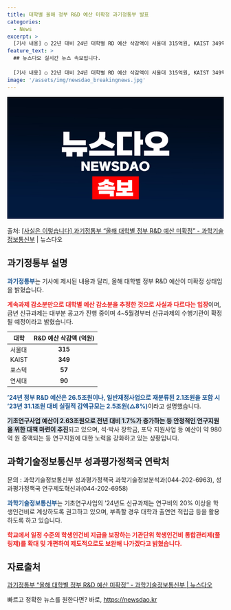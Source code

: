 ```yaml
---
title: 대학별 올해 정부 R&D 예산 미확정 과기정통부 발표
categories:
  - News
excerpt: >
  [기사 내용] ○ 22년 대비 24년 대학별 RD 예산 삭감액이 서울대 315억원, KAIST 349억원, …
feature_text: >
  ## 뉴스다오 실시간 뉴스 속보입니다.

  [기사 내용] ○ 22년 대비 24년 대학별 RD 예산 삭감액이 서울대 315억원, KAIST 349억원, …
image: '/assets/img/newsdao_breakingnews.jpg'
---
```


![뉴스다오 속보](/assets/img/newsdao_breakingnews.jpg)

<p>출처: <a href="https://newsdao.kr/3158" rel="dofollow">[사실은 이렇습니다] 과기정통부 “올해 대학별 정부 R&D 예산 미확정” - 과학기술정보통신부</a> | 뉴스다오</p>

<h2 data-ke-size="size26">과기정통부 설명</h2>
<p><b><span style="color: #1a5490;">과기정통부</span></b>는 기사에 제시된 내용과 달리, 올해 대학별 정부 R&amp;D 예산이 미확정 상태임을 밝혔습니다. </p>
<p><b><span style="color: #ee2323;">계속과제 감소분만으로 대학별 예산 감소분을 추정한 것으로 사실과 다르다는 입장</span></b>이며, 금년 신규과제는 대부분 공고가 진행 중이며 4~5월경부터 신규과제의 수행기관이 확정될 예정이라고 밝혔습니다. </p>
<table>
<thead>
<tr>
<th>대학</th>
<th>R&amp;D 예산 삭감액 (억원)</th>
</tr>
</thead>
<tbody>
<tr>
<td>서울대</td>
<td style="text-align: center; height: 17px;"><b>315</b></td>
</tr>
<tr>
<td>KAIST</td>
<td style="text-align: center; height: 17px;"><b>349</b></td>
</tr>
<tr>
<td>포스텍</td>
<td style="text-align: center; height: 17px;"><b>57</b></td>
</tr>
<tr>
<td>연세대</td>
<td style="text-align: center; height: 17px;"><b>90</b></td>
</tr>
</tbody>
</table>
<p><b><span style="color: #1a5490;">’24년 정부 R&amp;D 예산은 26.5조원이나, 일반재정사업으로 재분류된 2.1조원을 포함 시 ’23년 31.1조원 대비 실질적 감액규모는 2.5조원(△8%)</span></b>이라고 설명했습니다. </p>
<p><b><span style="background-color: #21538527;">기초연구사업 예산이 2.63조원으로 전년 대비 1.7%가 증가하는 등 안정적인 연구지원을 위한 대책 마련이 추진</span></b>되고 있으며, 석·박사 장학금, 포닥 지원사업 등 예산이 약 980억 원 증액되는 등 연구지원에 대한 노력을 강화하고 있는 상황입니다. </p>

<h2 data-ke-size="size26">과학기술정보통신부 성과평가정책국 연락처</h2>
<p>문의 : 과학기술정보통신부 성과평가정책국 과학기술정보분석과(044-202-6963), 성과평가정책국 연구제도혁신과(044-202-6958) </p>
<p><b><span style="color: #1a5490;">과학기술정보통신부</span></b>는 기초연구사업의 ’24년도 신규과제는 연구비의 20% 이상을 학생인건비로 계상하도록 권고하고 있으며, 부족할 경우 대학과 출연연 적립금 등을 활용하도록 하고 있습니다. </p>
<p><b><span style="color: #ee2323;">학교에서 일정 수준의 학생인건비 지급을 보장하는 기관단위 학생인건비 통합관리제(풀링제)를 확대 및 개편하여 제도적으로도 보완해 나가겠다고 밝혔습니다.</span></b> </p>

<h2 data-ke-size="size26">자료출처</h2>
<p><a href="https://newsdao.kr/3158">과기정통부 “올해 대학별 정부 R&amp;D 예산 미확정” - 과학기술정보통신부 | 뉴스다오</a></p> 

빠르고 정확한 뉴스를 원한다면? 바로, <a href="https://newsdao.kr" rel="dofollow">https://newsdao.kr</a>


